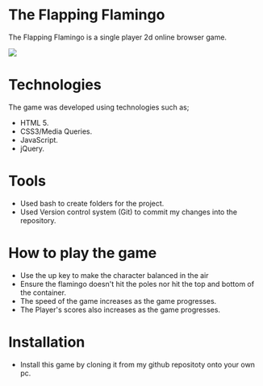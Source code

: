 # The Flapping Flamingo

The Flapping Flamingo is a single player 2d online browser game.

![](https://s3.mzstatic.com/us/r30/Purple5/v4/92/ba/42/92ba42f2-ae4a-8e37-dba8-33226bafed2b/mzl.fdmjrsbb.png)

# Technologies 

The game was developed using technologies such as; 

- HTML 5.
- CSS3/Media Queries.
- JavaScript.
- jQuery.

# Tools

- Used bash to create folders for the project.
- Used Version control system (Git) to commit my changes into the repository.

# How to play the game 

- Use the up key to make the character balanced in the air
- Ensure the flamingo doesn't hit the poles nor hit the top and bottom of the container.
- The speed of the game increases as the game progresses.
- The Player's scores also increases as the game progresses.

# Installation

- Install this game by cloning it from my github repositoty onto your own pc.




